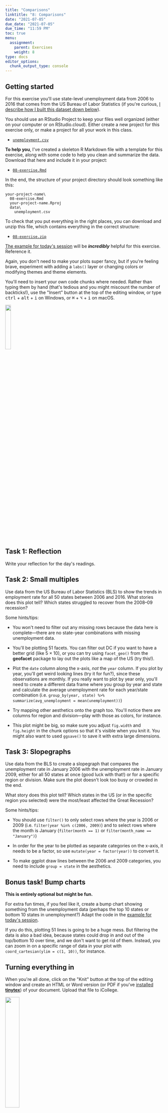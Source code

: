 ```yaml
---
title: "Comparisons"
linktitle: "8: Comparisons"
date: "2021-07-05"
due_date: "2021-07-05"
due_time: "11:59 PM"
toc: true
menu:
  assignment:
    parent: Exercises
    weight: 8
type: docs
editor_options: 
  chunk_output_type: console
---
```


## Getting started

For this exercise you'll use state-level unemployment data from 2006 to 2016 that comes from the US Bureau of Labor Statistics (if you're curious, [I describe how I built this dataset down below](#postscript-how-i-got-this-unemployment-data)). 

You should use an RStudio Project to keep your files well organized (either on your computer or on RStudio.cloud). Either create a new project for this exercise only, or make a project for all your work in this class.

- [<i class="fas fa-file-csv"></i> `unemployment.csv`](/projects/08-exercise/data/unemployment.csv)

**To help you**, I've created a skeleton R Markdown file with a template for this exercise, along with some code to help you clean and summarize the data. Download that here and include it in your project:

- [<i class="fab fa-r-project"></i> `08-exercise.Rmd`](/projects/08-exercise/08-exercise.Rmd)

In the end, the structure of your project directory should look something like this:

```text
your-project-name\
  08-exercise.Rmd
  your-project-name.Rproj
  data\
    unemployment.csv
```

To check that you put everything in the right places, you can download and unzip this file, which contains everything in the correct structure:

- [<i class="fas fa-file-archive"></i> `08-exercise.zip`](/projects/08-exercise.zip)

[The example for today's session](/example/08-example/) will be ***incredibly*** helpful for this exercise. Reference it.

Again, you don't need to make your plots super fancy, but if you're feeling brave, experiment with adding a `labs()` layer or changing colors or modifying themes and theme elements.

You'll need to insert your own code chunks where needed. Rather than typing them by hand (that's tedious and you might miscount the number of backticks!), use the "Insert" button at the top of the editing window, or type <kbd>ctrl</kbd> + <kbd>alt</kbd> + <kbd>i</kbd> on Windows, or <kbd>⌘</kbd> + <kbd>⌥</kbd> + <kbd>i</kbd> on macOS.

<img src="/img/assignments/insert-chunk-button.png" width="19%" />

## Task 1: Reflection

Write your reflection for the day's readings.


## Task 2: Small multiples

Use data from the US Bureau of Labor Statistics (BLS) to show the trends in employment rate for all 50 states between 2006 and 2016. What stories does this plot tell? Which states struggled to recover from the 2008–09 recession?

Some hints/tips:

- You won't need to filter out any missing rows because the data here is complete—there are no state-year combinations with missing unemployment data.

- You'll be plotting 51 facets. You can filter out DC if you want to have a better grid (like 5 × 10), or you can try using `facet_geo()` from the **geofacet** package to lay out the plots like a map of the US (try this!).

- Plot the `date` column along the x-axis, *not* the `year` column. If you plot by year, you'll get weird looking lines (try it for fun?), since these observations are monthly. If you really want to plot by year only, you'll need to create a different data frame where you group by year and state and calculate the average unemployment rate for each year/state combination (i.e. `group_by(year, state) %>% summarize(avg_unemployment = mean(unemployment))`)

- Try mapping other aesthetics onto the graph too. You'll notice there are columns for region and division—play with those as colors, for instance.

- This plot might be big, so make sure you adjust `fig.width` and `fig.height` in the chunk options so that it's visible when you knit it. You might also want to used `ggsave()` to save it with extra large dimensions.


## Task 3: Slopegraphs

Use data from the BLS to create a slopegraph that compares the unemployment rate in January 2006 with the unemployment rate in January 2009, either for all 50 states at once (good luck with that!) or for a specific region or division. Make sure the plot doesn't look too busy or crowded in the end.

What story does this plot tell? Which states in the US (or in the specific region you selected) were the most/least affected the Great Recession?

Some hints/tips:

- You should use `filter()` to only select rows where the year is 2006 or 2009 (i.e. `filter(year %in% c(2006, 2009)`) and to select rows where the month is January (`filter(month == 1)` or `filter(month_name == "January")`)

- In order for the year to be plotted as separate categories on the x-axis, it needs to be a factor, so use `mutate(year = factor(year))` to convert it.

- To make ggplot draw lines between the 2006 and 2009 categories, you need to include `group = state` in the aesthetics.


## Bonus task! Bump charts

**This is entirely optional but might be fun.**

For extra fun times, if you feel like it, create a bump chart showing something from the unemployment data (perhaps the top 10 states or bottom 10 states in unemployment?) Adapt the code in the [example for today's session](/example/08-example/).

If you do this, plotting 51 lines is going to be a huge mess. But filtering the data is also a bad idea, because states could drop in and out of the top/bottom 10 over time, and we don't want to get rid of them. Instead, you can zoom in on a specific range of data in your plot with `coord_cartesian(ylim = c(1, 10))`, for instance.


## Turning everything in

When you're all done, click on the "Knit" button at the top of the editing window and create an HTML or Word version (or PDF if you've [installed **tinytex**](/resource/install/#install-tinytex)) of your document. Upload that file to iCollege.

<img src="/img/assignments/knit-button.png" width="30%" />


## Postscript: how I got this unemployment data

For the curious, [here's the code I used](/files/get_bls_data.R) to download the unemployment data from the BLS.

And to pull the curtain back and show how much googling is involved in data visualization (and data analysis and programming in general), here was my process for getting this data:

1. I thought "I want to have students show variation in something domestic over time" and then I googled "us data by state". Nothing really came up (since it was an exceedingly vague search in the first place), but some results mentioned unemployment rates, so I figured that could be cool.
2. I googled "unemployment statistics by state over time" and found that the BLS keeps statistics on this. I clicked on the ["Data Tools" link in their main navigation bar](https://www.bls.gov/data/), clicked on "Unemployment", and then clicked on the "Multi-screen data search" button for the Local Area Unemployment Statistics (LAUS).
3. I walked through the multiple screens and got excited that I'd be able to download all unemployment stats for all states for a ton of years, BUT THEN the final page had links to 51 individual Excel files, which was dumb.
4. So I went back to Google and searched for "download bls data r" and found a few different packages people have written to do this. The first one I clicked on was [`blscrapeR` at GitHub](https://github.com/keberwein/blscrapeR), and it looked like it had been updated recently, so I went with it. 
5. I followed the examples in the `blscrapeR` package and downloaded data for every state.

Another day in the life of doing modern data science. I had no idea people had written R packages to access BLS data, but there are like 3 packages out there! After a few minutes of tinkering, I got it working and it's super magic.
